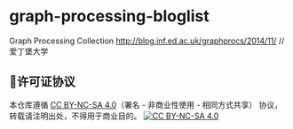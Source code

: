 # graph-processing-bloglist


Graph Processing Collection http://blog.inf.ed.ac.uk/graphprocs/2014/11/  //爱丁堡大学











## 📜许可证协议
本仓库遵循 [CC BY-NC-SA 4.0](https://github.com/huihut/interview/blob/master/LICENSE)（署名 - 非商业性使用 - 相同方式共享） 协议，转载请注明出处，不得用于商业目的。
[![CC BY-NC-SA 4.0](https://i.creativecommons.org/l/by-nc-sa/4.0/88x31.png)](LICENSE)
